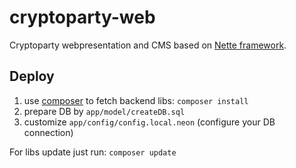 cryptoparty-web
===============

Cryptoparty webpresentation and CMS based on [Nette framework](http://nette.org).

Deploy
------
1. use [composer](http://getcomposer.org) to fetch backend libs: ```composer install```
1. prepare DB by `app/model/createDB.sql`
1. customize `app/config/config.local.neon` (configure your DB connection)

For libs update just run:
```composer update```
